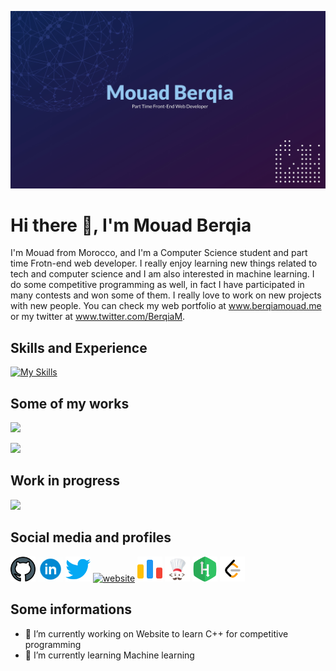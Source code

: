 ![](https://github.com/BerqiaMouad/BerqiaMouad/blob/main/banner.jpg)

# Hi there 👋, I'm Mouad Berqia

I'm Mouad from Morocco, and I'm a Computer Science student and part time Frotn-end web developer. I really enjoy learning new things related to tech and computer science and I am also interested in machine learning. I do some competitive programming as well, in fact I have participated in many contests and won some of them. I really love to work on new projects with new people. You can check my web portfolio at www.berqiamouad.me or my twitter at www.twitter.com/BerqiaM.


## Skills and Experience
[![My Skills](https://skills.thijs.gg/icons?i=cpp,python,js,html,css)](https://skills.thijs.gg)


## Some of my works
[<img src="https://github.com/BerqiaMouad/BerqiaMouad/blob/main/mywebsitegif.gif" width="300" />](https://github.com/BerqiaMouad/portfolio2022) &nbsp; &nbsp;

[<img src="https://github.com/BerqiaMouad/BerqiaMouad/blob/main/fsrcpclubgif.gif" width="300" />](https://fsr-cp-club.netlify.app/)


## Work in progress
<img src="https://github.com/BerqiaMouad/BerqiaMouad/blob/main/cppforcppresentation.gif" width="300" />

## Social media and profiles
[<img src='https://github.com/BerqiaMouad/BerqiaMouad/blob/main/github.png' alt='github' height='40'>](https://github.com/BerqiaMouad)  [<img src='https://github.com/BerqiaMouad/BerqiaMouad/blob/main/linkedinicon.gif' alt='linkedin' height='40'>](https://www.linkedin.com/in/berqiamouad/)  [<img src='https://github.com/BerqiaMouad/BerqiaMouad/blob/main/twitter.png' alt='twitter' height='40'>](https://twitter.com/BerqiaM)  [<img src='https://github.com/BerqiaMouad/portfolio2022/blob/main/images/BM.png' alt='website' height='40'>](https://www.berqiamouad.me/)  [<img src='https://github.com/BerqiaMouad/BerqiaMouad/blob/main/code-forces.png' alt='codeforces' height='40'>](https://codeforces.com/profile/berqiamouad)  [<img src='https://github.com/BerqiaMouad/BerqiaMouad/blob/main/codecheficon.png' alt='codechef' height='40'>](https://www.codechef.com/users/berqiamouad)  [<img src='https://github.com/BerqiaMouad/BerqiaMouad/blob/main/hackerrank.png' alt='hackerrank' height='40'>](https://www.hackerrank.com/berqiamouad)  [<img src='https://github.com/BerqiaMouad/BerqiaMouad/blob/main/leetcodeicon.png' alt='leetcode' height='40'>](https://leetcode.com/berqiamouad/)  

## Some informations

- 🔭 I’m currently working on Website to learn C++ for competitive programming 
- 🌱 I’m currently learning Machine learning 

